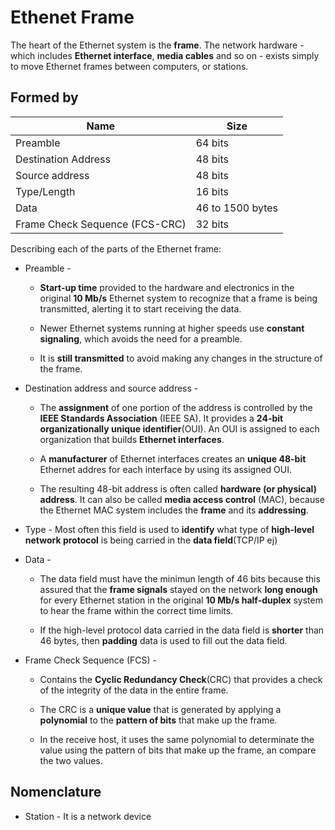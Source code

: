 # Ethenet Frame

The heart of the Ethernet system is the __frame__. The network hardware - which includes
__Ethernet interface__, __media cables__ and so on - exists simply to move Ethernet frames
between computers, or stations.

## Formed by

| Name | Size |
| ---- | ---- |
| Preamble | 64 bits |
| Destination Address | 48 bits |
| Source address | 48 bits |
| Type/Length | 16 bits |
| Data | 46 to 1500 bytes |
| Frame Check Sequence (FCS-CRC) | 32 bits |

Describing each of the parts of the Ethernet frame:

* Preamble - 

    + __Start-up time__ provided to the hardware and electronics in the original __10 Mb/s__ Ethernet system to recognize that a frame is being transmitted, alerting it to start receiving the data.
    
    + Newer Ethernet systems running at higher speeds use __constant signaling__, which avoids the need for a preamble. 
    
    + It is __still transmitted__ to avoid making any changes in the structure of the frame.

* Destination address and source address - 

    + The __assignment__ of one portion of the address is controlled by the __IEEE Standards Association__ (IEEE SA). It provides a __24-bit__ __organizationally unique identifier__(OUI). An OUI is assigned to each organization that builds __Ethernet interfaces__.

    + A __manufacturer__ of Ethernet interfaces creates an __unique 48-bit__ Ethernet addres for each interface by using its assigned OUI.

    + The resulting 48-bit address is often called __hardware (or physical) address__. It can also be called __media access control__ (MAC), because the Ethernet MAC system includes the __frame__ and its __addressing__.

* Type - Most often this field is used to __identify__ what type of __high-level network protocol__ is being carried in the __data field__(TCP/IP ej)

* Data - 

    + The data field must have the minimun length of 46 bits because this assured that the __frame signals__ stayed on the network __long enough__ for every Ethernet station in the original __10 Mb/s half-duplex__ system to hear the frame within the correct time limits.

    + If the high-level protocol data carried in the data field is __shorter__ than 46 bytes, then __padding__ data is used to fill out the data field.

* Frame Check Sequence (FCS) - 

    + Contains the __Cyclic Redundancy Check__(CRC) that provides a check of the integrity of the data in the entire frame.

    + The CRC is a __unique value__ that is generated by applying a __polynomial__ to the __pattern of bits__ that make up the frame.

    + In the receive host, it uses the same polynomial to determinate the value using the pattern of bits that make up the frame, an compare the two values.

## Nomenclature

* Station - It is a network device